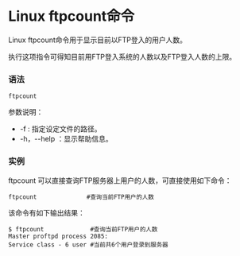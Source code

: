 # Linux ftpcount命令

Linux ftpcount命令用于显示目前以FTP登入的用户人数。

执行这项指令可得知目前用FTP登入系统的人数以及FTP登入人数的上限。

### 语法

    ftpcount

参数说明：

- -f : 指定设定文件的路径。
- -h，--help ：显示帮助信息。

### 实例

ftpcount 可以直接查询FTP服务器上用户的人数，可直接使用如下命令：

    ftpcount              #查询当前FTP用户的人数 
    

该命令有如下输出结果：

    $ ftpcount             #查询当前FTP用户的人数  
    Master proftpd process 2085:  
    Service class - 6 user #当前共6个用户登录到服务器 
    